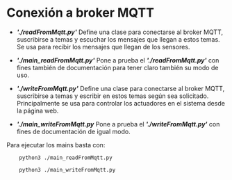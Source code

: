 # Conexión a broker MQTT

* ***'./readFromMqtt.py'***  Define una clase para conectarse al broker MQTT, suscribirse a temas y escuchar los 
mensajes que llegan a estos temas. Se usa para recibir los mensajes que llegan de los sensores.

* ***'./main_readFromMqtt.py'*** Pone a prueba el ***'./readFromMqtt.py'*** con fines también de documentación para 
tener claro también su modo de uso.

* ***'./writeFromMqtt.py'*** Define una clase para conectarse al broker MQTT, suscribirse a temas y escribir en 
estos temas según sea solicitado. Principalmente se usa para controlar los actuadores en el sistema desde la página web.

* ***'./main_writeFromMqtt.py*** Pone a prueba el ***'./writeFromMqtt.py'*** con fines de documentación de igual modo.


Para ejecutar los mains basta con:

		python3 ./main_readFromMqtt.py

		python3 ./main_writeFromMqtt.py


